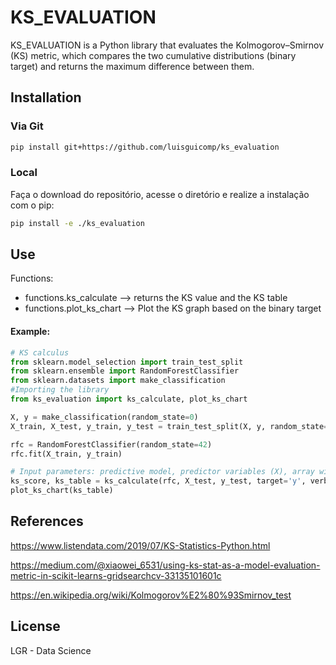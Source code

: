 # KS_EVALUATION

KS_EVALUATION is a Python library that evaluates the Kolmogorov–Smirnov (KS) metric, which compares the two cumulative distributions (binary target) and returns the maximum difference between them.

## Installation

### Via Git
```bash
pip install git+https://github.com/luisguicomp/ks_evaluation
```
### Local
Faça o download do repositório, acesse o diretório e realize a instalação com o pip:
```bash
pip install -e ./ks_evaluation
```

## Use
Functions:
* functions.ks_calculate  --> returns the KS value and the KS table
* functions.plot_ks_chart --> Plot the KS graph based on the binary target

#### Example:
```python
# KS calculus
from sklearn.model_selection import train_test_split
from sklearn.ensemble import RandomForestClassifier
from sklearn.datasets import make_classification
#Importing the library
from ks_evaluation import ks_calculate, plot_ks_chart

X, y = make_classification(random_state=0)
X_train, X_test, y_train, y_test = train_test_split(X, y, random_state=42)

rfc = RandomForestClassifier(random_state=42)
rfc.fit(X_train, y_train)

# Input parameters: predictive model, predictor variables (X), array with binary target (y)
ks_score, ks_table = ks_calculate(rfc, X_test, y_test, target='y', verbose=True)
plot_ks_chart(ks_table)
```
## References

https://www.listendata.com/2019/07/KS-Statistics-Python.html

https://medium.com/@xiaowei_6531/using-ks-stat-as-a-model-evaluation-metric-in-scikit-learns-gridsearchcv-33135101601c

https://en.wikipedia.org/wiki/Kolmogorov%E2%80%93Smirnov_test

## License
LGR - Data Science

